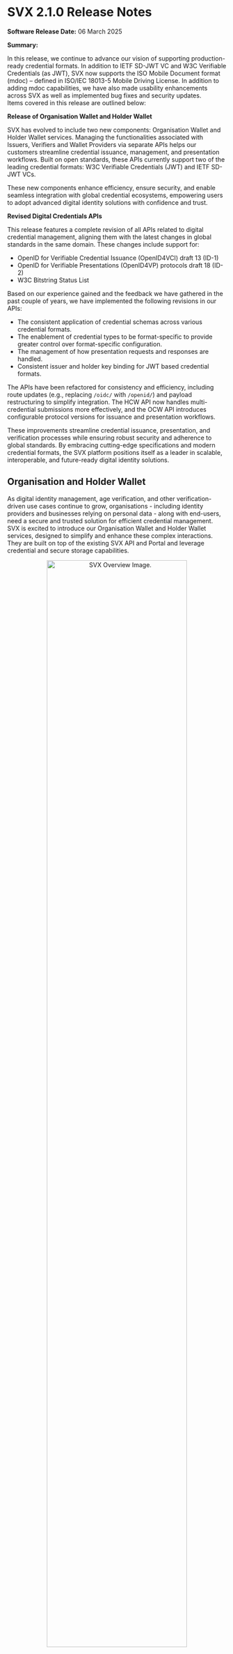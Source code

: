 # SVX 2.1.0 Release Notes

**Software Release Date:** 06 March 2025

**Summary:** 

In this release, we continue to advance our vision of supporting production-ready credential formats. In addition to IETF SD-JWT VC and W3C Verifiable Credentials (as JWT), SVX now supports the ISO Mobile Document format (mdoc) – defined in ISO/IEC 18013-5 Mobile Driving License. In addition to adding mdoc capabilities, we have also made usability enhancements across SVX as well as implemented bug fixes and security updates.  
Items covered in this release are outlined below:

**Release of Organisation Wallet and Holder Wallet**  

SVX has evolved to include two new components: Organisation Wallet and Holder Wallet services. Managing the functionalities associated with Issuers, Verifiers and Wallet Providers via separate APIs helps our customers streamline credential issuance, management, and presentation workflows. Built on open standards, these APIs currently support two of the leading credential formats: W3C Verifiable Credentials (JWT) and IETF SD-JWT VCs. 

These new components enhance efficiency, ensure security, and enable seamless integration with global credential ecosystems, empowering users to adopt advanced digital identity solutions with confidence and trust.

**Revised Digital Credentials APIs**

This release features a complete revision of all APIs related to digital credential management, aligning them with the latest changes in global standards in the same domain. These changes include support for: 

- OpenID for Verifiable Credential Issuance (OpenID4VCI) draft 13 (ID-1) 
- OpenID for Verifiable Presentations (OpenID4VP) protocols draft 18 (ID-2)
- W3C Bitstring Status List

Based on our experience gained and the feedback we have gathered in the past couple of years, we have implemented the following revisions in our APIs:

- The consistent application of credential schemas across various credential formats.
- The enablement of credential types to be format-specific to provide greater control over format-specific configuration.
- The management of how presentation requests and responses are handled.
- Consistent issuer and holder key binding for JWT based credential formats.

The APIs have been refactored for consistency and efficiency, including route updates (e.g., replacing `/oidc/` with `/openid/`) and payload restructuring to simplify integration. The HCW API now handles multi-credential submissions more effectively, and the OCW API introduces configurable protocol versions for issuance and presentation workflows.

These improvements streamline credential issuance, presentation, and verification processes while ensuring robust security and adherence to global standards. By embracing cutting-edge specifications and modern credential formats, the SVX platform positions itself as a leader in scalable, interoperable, and future-ready digital identity solutions.

## Organisation and Holder Wallet
As digital identity management, age verification, and other verification-driven use cases continue to grow, organisations - including identity providers and businesses relying on personal data - along with end-users, need a secure and trusted solution for efficient credential management. SVX is excited to introduce our Organisation Wallet and Holder Wallet services, designed to simplify and enhance these complex interactions. They are built on top of the existing SVX API and Portal and leverage credential and secure storage capabilities.

<p align="center">
<img align="center" src="/.gitbook/assets/Release_2.0.0_SVX_Overview.png" alt="SVX Overview Image." width="80%">
</p>

Both components offer the necessary tools for customers looking to participate in the Issuer-Holder-Verifier model using digital credentials as a mechanism to exchange Issuer asserted claims about the Holder.

<p align="center">
<img align="center" src="/.gitbook/assets/Release_2.0.0_Data_Model.png" alt="Data Model Image." width="80%">
</p>

### Organisation Wallet Services
Composed of the following tools to bootstrap issuance and verification of credentials:

- Organisation Cloud Wallet (OCW) service for streamlining issuance and verification of credentials for organisations.
- Issuer / Verifier websites integrated with OCW for jumpstarting use cases.

### Holder Cloud Wallet Services
Composed of the following tools:

- Holder Cloud Wallet (HCW) service for streamlining key management, DID management, and the issuance and presentation of credentials.
- White-label Holder Wallet Front End; a multi-platform mobile app, integrated with the HCW service.
- Out-of-the box integration with OAuth 2.0 & OpenID Connect compatible IdPs for user authentication.

### Benefits of Organisation and Holder Cloud Wallet Services
**1. Comprehensive Credential Management:**
- Organisation Wallet: Enables seamless issuance, storage, and presentation of digital credentials for efficient identity operations.
- Holder Wallet: Allows end-users to receive, claim, and present Verifiable Credentials with ease.

**2. Interoperability Across Ecosystems:**
- Both wallets are built on widely accepted standards, including but not limited to OpenID for Verifiable Credential Issuance (OpenID4VCI), OpenID for Verifiable Presentations (OpenID4VP) and IETF SD-JWT VC.
- They enable interoperability across various credential ecosystems unlocking valuable use cases.

**3. Enhanced Security and Trust:**
- Organisation Wallet: Protects sensitive identity data and ensures the authenticity and integrity of issued credentials.
- Holder Wallet: Safeguards individual user data while ensuring the validity of presented credentials.

**4. Scalable Integration:**
- Both services offer APIs that enable organisations, companies, and individuals to integrate seamlessly into existing credential ecosystems, ensuring broad scalability and ease of adoption.

**5. Support for Various Credential Formats:**

The APIs enable the issuance, presentation, and verification of multiple credential formats, including:
- W3C Verifiable Credential Data Model (VCDM) JWT
- IETF SD-JWT VC

**6. Future-Ready Digital Identity Solutions:**
- Both wallets provide a strong foundation for adopting advanced technologies like Verifiable Credentials and decentralised identity frameworks, supporting a wide range of use cases and future innovations.

**7. Streamlined Data and Workflow Management:**
- Organisation Wallet: Simplifies the administration of credential types and linked records, reducing complexity.
- Holder Wallet: Offers a user-friendly mechanism for managing credentials, ensuring smooth workflows for end-users.

**8. Backend Services Designed for Efficiency, Privacy, and Security:**
- Both the Organisation and Holder Wallets are backend services, purposefully designed to prioritise efficiency, privacy, and security in managing credentials.
- The APIs empower SVX customers to develop customised, robust front-end solutions while leveraging global frameworks to ensure seamless interoperability across ecosystems.
- Both services integrate with existing OpenID & OAuth 2.0 compatible IDPs for identity and access management.

## Revised Digital Credentials APIs
To recap, the revision of our Digital Credentials API has led to the following outcomes:
- The consistent application of credential schemas across various credential formats.
- The enablement of credential types to be format-specific to provide greater control over format-specific configuration.
- The management of how presentation requests and responses are handled.
- Consistent issuer and holder key binding for JWT based credential formats.

### Improved Credential and Verification Templates
- When creating Credential Templates, Organisation Administrators can now choose from either `jwt_vc_json` or `vc+sd-jwt` credential formats. This results in format-specific templates that allow customisation of format specific features. For example, when creating a `vc+sd-jwt` credential template, it is now possible to specify disclosure frames associated with selectively disclosable credentials.
- Organisation Administrators have more control when creating verification templates. They can add multiple verifiable credentials of both types (`jwt_vc_json` and `vc+sd-jwt`) to a single verification request and can define the associated options as specified in DIF Presentation Exchange per required credential. See video below for reference.

<p align="center">
<img align="center" src="/.gitbook/assets/Release_2.0.0_Verification_Template_Creation.gif" alt="Data Model Image." width="80%">
</p>

- **Credential and Verification Templates:**
  - Added the option to select either `jwt_vc_json` or `vc+sd-jwt` credential format when creating a credential template to increase specificity and to enable more use cases.
  - Added a field for specifying disclosure frames when creating `vc+sd-jwt` credential templates to increase control over `vc+sd-jwt` credential issuance.
  - Added a Format column to the credential templates view screen for improved organisation.
  - Added new `credential name` and `format` fields (per required credential) when creating verification templates for enhanced customisation and usability.
  - Made `format algorithm` and `Constraints` _required_ fields when creating verification templates to extend customisation over each required credential.

- **Request Responses:**
  - Added the date a request response was archived (when viewing its details) to enable more accurate record keeping. The associated attribute is `archived on`.

## Consistent Key Binding for Issuer and Holder
- It is now possible to reference a cryptographic key or DID controlled by the Holder with all JWT based formats in a consistent manner. This is done by using the `cnf` claim, introduced in [Proof-of-Possession Key Semantics for JSON Web Tokens (RFC7800)](https://datatracker.ietf.org/doc/html/rfc7800).

Below is an example of an unprotected payload of a JSON Web Token demonstrating how key binding works when using the JWK member to reference the public key part of an asymmetric keypair.

```
{
  "cnf": { 
    "jwk": {
      "kty": "EC",
      "x": "tr_F2pPBVmlpysrvPRojMIrI06DiuhXBz8B9idb8R6s",
      "y": "2MlG9HNZfFZFB6Tv7lUB6KZLaBh2YF77yU8WzPswmqc",
      "crv": "P-256",
      "alg": "ES256"
    }
  }
}
```

Below is an example of an unprotected payload of a JSON Web Token demonstrating how key binding works when using the JWK member referencing a DID URL using the `kid` of the JWK member as well as including the public key of an asymmetric keypair controlling the DID.

```
{
  "cnf": { 
    "jwk": {
      "kid": "did:key:base64#key1-id",
      "kty": "EC",
      "x": "tr_F2pPBVmlpysrvPRojMIrI06DiuhXBz8B9idb8R6s",
      "y": "2MlG9HNZfFZFB6Tv7lUB6KZLaBh2YF77yU8WzPswmqc",
      "crv": "P-256",
      "alg": "ES256"
    }
  }
  "credentialSubject": {
    "id": undefined 
  }
}
```

Note that in the latter case the `id` property of the `credentialSubject` claim remains undefined to not cause clashes.
- Similarly to the point above, an Issuer can be both a HTTPS URL or a DID for all JWT based credential formats (`jwt_vc_json`, `vc+sd-jwt`). 

## Support for X.509 Certificate Chains
- Credentials and Presentation Requests can now be secured using X.509 Certificate Chains. These use the `x5c` header claim, which is a list of X.509 Certificates, that enables verification of the JWT's digital signature. This mechanism ensures the authenticity and integrity of the JWT, helping to prevent token abuse and foster trust between parties. While this component validates the correctness of the signature, it is at the discretion of the SVX consumer to configure and implement trust checks.

## Updated JSON Schema Support
- **Schema Update:** VC API now supports the latest version of the [VC JSON Schema specification](https://www.w3.org/TR/vc-json-schema/). The schema now describes the entire credential, not just credentialSubject as in earlier implementations. For W3C VCDM credentials, credentialSubject must now be explicitly included in the schema.
- **Backward Compatibility:** The verification process continues to support older formats based on the credentialSchema.type attribute. Supported types include:
  - JsonSchemaValidator2018 (current implementation)
  - JsonSchema2023, JsonSchema, and FullJsonSchemaValidator2021 (latest spec versions)
  - Unknown formats will result in errors
- **Schema Usage:**
  - Credential generation no longer includes `credentialSchema`, as it is rarely used in the VC ecosystem.
  - Schemas are used internally to validate if provided data matches the schema during credential generation.
  - Schemas may include reserved attributes (e.g., exp, issuanceDate), though it is recommended to focus on user claims. Reserved claims are respected and customisable if included.
- **Credential Formats:** Different credential formats may require distinct schemas.

This update ensures compliance with the latest specifications and maintains compatibility with legacy formats.

## Various
### UX enhancements
- Added copy buttons to the `Organisation ID` field in Organisation Account Settings, and `Application Domain` field when viewing Applications' details for improved user convenience.

<p align="center">
<img align="center" src="/.gitbook/assets/Release_2.0.0_Organisation_ID_Field.png" alt="Organisation ID Field Image." width="80%">
</p>

<p align="center">
<img align="center" src="/.gitbook/assets/Release_2.0.0_Application_Domain_Field.png" alt="Application Domain Field Image." width="80%">
</p>

- Corrected the spelling of `Documentations` to `Documentation` on Tenant and Organisation navigation menus.
- Changed Organisation navigation menu item name and associated screens from `Issue / Revoke Credentials` to `View credentials` as credential issuance functionality has been removed from the Portal (for more information see the [Deprecations and EOL](#deprecations-and-EOL) section).

<p align="center">
<img align="center" src="/.gitbook/assets/Release_2.0.0_View_Credentials.png" alt="View Credentials Image." width="80%">
</p>

- Removed the `Issue Credential` action item as seen in the item dropdown menu via the `Credential Templates` page. This is due to credential issuance functionality being removed from the Portal (for more information see the [Deprecations and EOL](#deprecations-and-EOL) section).

<p align="center">
<img align="center" src="/.gitbook/assets/Release_2.0.0_Verification_Templates.png" alt="Verification Templates Image." width="80%">
</p>

- The View Verification Request and View Response pages now display either `Wallet DID` or `Issuer URL` as a way to identify either the wallet or issuing organisation. This change was implemented due to `sd+vc-jwt`s not containing a `DID` resulting in an empty field in the Portal. 

### SDK Update
- Upgraded `meeco/sdk` to version `7.8.0-beta` for access to the latest features including those offered by the VC API V2 update.
- Updated `meeco/sdk` to include missing filter properties when creating a verification template. Previously, filter properties including `number` and `arrays` were not included resulting in verification templates to error.

## In summary
- **Bitstring Status List Support:** Enabled issuing and verifying revocable credentials using the new [W3C Bitstring Status List specification](https://www.w3.org/TR/vc-bitstring-status-list/). This is a new specification that enables the publishing of status information such as suspension or revocation of Verifiable Credentials using bitstrings in a privacy-preserving and performance-enhancing way.
- **Schema Improvements:** Added support for a newer version of [W3C JSON Schema](https://www.w3.org/TR/vc-json-schema/). Introduced greater schema definition flexibility so both credential formats: `jwt_vc_json` and `vc+sd-jwt` can be described independently.
- **Credential Types/Templates:** Format configuration introduced to the credential type entity. As credential formats have different requirements and configurations, keeping the credential type entity isolated makes its management easier.
- **Presentation Definitions/Templates:** API extended to support majority of [DIF PEX v2.1.0](https://identity.foundation/presentation-exchange/spec/v2.1.0/). Instead of providing only Credential Type IDs that are expected by the Presentation Definition, Organisation Administrators have to provide a full Presentation Definition structure with the required constraints.
- **New API Features:** Introduced endpoints and attributes for improved credential generation, presentation requests, and payload validation.
- **Streamlined Responses:** Simplified payloads and response structures for better clarity and alignment with updated standards.
- **Interoperability Updates:**
  - Adopted OpenID4VP [version draft18](https://openid.net/specs/openid-4-verifiable-presentations-1_0-18.html) (Implementors Draft 2).
  - Adopted OpenID4VCI [version draft13](https://openid.net/specs/openid-4-verifiable-credential-issuance-1_0-13.html) (Implementors Draft 1).
  - Integrated JSON Schema validation as per [DIF PEX v2.1.0](https://identity.foundation/presentation-exchange/spec/v2.1.0/).

# Enhancements
## Portal
### Changed
- Tenants can be searched for by their IDs or fragments of their IDs.
<p align="center">
<img align="center" src="../.gitbook/assets/releases/2.1.0/Release_2.1.0_Enhancements_TenantIDSearch.png" alt="Tenants - Search tenatns by tenant ID" width="80%">
</p>  

- Changed all instances of credential format to a human readable name when viewing on the Credential templates page. If the format is mso_mdoc then the document type is also displayed.
<p align="center">
<img align="center" src="../.gitbook/assets/releases/2.1.0/Release_2.1.0_Enhancements_FormatName.png" alt="Credential Templates - Show Format names" width="80%">
</p>  

- Changed the order of fields on Create verification template screen so that the format selection field is above the fields it affects. This improves usability and information hierarchy.
<p align="center">
<img align="center" src="../.gitbook/assets/releases/2.1.0/Release_2.1.0_Enhancements_OrderOfFields.png" alt="Create Verification Template - Fixed the order of the fields" width="80%">
</p>  

- When viewing a verification response, shared credentials that do not contain any data no longer display an empty box on the View Response screen. Instead, a warning message appears stating "No credential details provided".
<p align="center">
<img align="center" src="../.gitbook/assets/releases/2.1.0/Release_2.1.0_Enhancements_ViewResponse.png" alt="View verification reseponse - Display warning message when there is no credential provided for presentation" width="80%">
</p>  

- Migrated the application from Webpack to Vite for improved performance.

## SVX API
### Changed
- Improved the reliability of event processing by using a new AMQP architecture with a background AMQP consumer in Ruby (on Rails) components. Connections to RabbitMQ are now more stable for Vault and Keystore.

## OW API
### Added
- Added enforcement of `kid` presence in `ACCESS_TOKEN_JKWS`, `AUTHORIZATION_SERVER_JWKS`, and `ISSUER_JWKS `configurations.
- Added validation of `access_token` against cNonce for security, preventing brute force attacks on the `cNonce`.
- Added optional configuration variable `SWAGGER_UI_ENABLED` to enable/disable Swagger UI (accessible at `/openapi/ui`). By default, Swagger UI is enabled, but it can be disabled by setting `SWAGGER_UI_ENABLED='false'`.
- Added `TEST_ENDPOINTS_ENABLED` configuration variable to enable/disable `test/*` set of endpoint. When turned off, the Test UI is no longer accessible, but issuance and presentation flows keep working.

### Removed
- `upgradeInsecureRequests` CSP directive from Content-Security-Policy response header as it was forcing the browser to upgrade all requests to HTTPS.

## HW API
### Added
- Added optional configuration variable `SWAGGER_UI_ENABLED` to enable/disable Swagger UI (accessible at `/openapi/ui`). By default, Swagger UI is enabled, but it can be disabled by setting `SWAGGER_UI_ENABLED='false'`.

### Removed
- `upgradeInsecureRequests` CSP directive from Content-Security-Policy response header as it was forcing the browser to upgrade all requests to HTTPS.
- Removed the `format` property from the `POST /wallets/{walletId}/receive/get_credential` payload.

### Changed
- The `client_id` parameter is now required for wallet-initiated issuance and Authorization Code Grant when calling the `POST /wallets/:walletId/receive/get_access_token` endpoint.
- `vc+sd-jwt` credential claims are no longer by default disclosed if `claims_to_disclose` parameter was not provided when presenting.

# Bug Fixes
## Portal
- Fixed translation of version numbers in `Footer` that resulted in no version number being displayed.
- Fixed Tenant ID label in Tenants list and the administered Tenants from `Tenant DID` to `Tenant ID`.
- Fixed the schema name to be editable on the `Credential Schema` page.

## OW API
- Fixed an issue where existing values were not being set correctly for text area elements on `test/issue` page.

# Security Updates
## SVX API  
- Node in VC upgraded to version 20.18
- OpenAPI generator in VC upgraded to version 7.10.0
- @nestjs/swagger in VC upgraded to 8.1.1
- SDK Typescript version to ^5.0.0 and Node version to ^20.0.0 in VC 
- Ruby upgraded to 3.3.6
- Elixir upgraded tp 1.18.2
- Erlang upgraded from version 26.2.5.7

## OW API
- Node in VC upgraded to version 20.18
- OpenAPI generator in VC upgraded to version 7.10.0
- SDK Typescript version to ^5.0.0 and Node version to ^20.0.0

## HW API
- Node in VC upgraded to version 20.18

# Holder Wallet Frontend (HW-FE) Updates
- Current latest version: 2.6.4
- Added ability to receive and present credentials with mdoc format
- Added ability to support credential issuance auth flow
- Added `openid4vp-draft18` in the Request Protocol Version to enable selection in the wallet configuration
<p align="center">
<img align="center" src="../.gitbook/assets/releases/2.1.0/Release_2.1.0_HWFE.PNG" alt="HW-FE Added openid4vp-draft18 protocol versions in Wallet Config" width="320px">
</p>   

- Fixed display "That barcode appears to be invalid" error when logged in with Auth0

# Deprecations and EOL
None